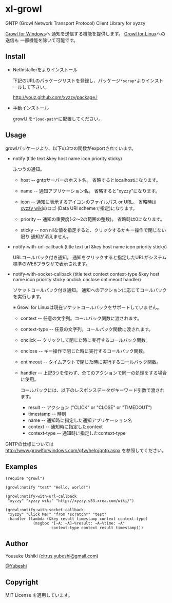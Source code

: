 # xl-growl
GNTP (Growl Network Transport Protocol) Client Library for xyzzy

[Growl for Windows](http://www.growlforwindows.com/gfw/default.aspx)へ
通知を送信する機能を提供します。
[Growl for Linux](https://github.com/mattn/growl-for-linux)への送信も
一部機能を除いて可能です。


## Install
- NetInstallerをよりインストール
 
    下記のURLのパッケージリストを登録し、パッケージ`*scrap*`よりインストールして下さい。

    http://youz.github.com/xyzzy/package.l

- 手動インストール

    growl.l を`*load-path*`に配置してください。

## Usage
growlパッケージより、以下の3つの関数がexportされています。

- notify (title text &key host name icon priority sticky)

    ふつうの通知。

    * host -- gntpサーバーのホスト名。
              省略するとlocalhostになります。

    * name -- 通知アプリケーション名。
              省略すると"xyzzy"になります。

    * icon -- 通知に表示するアイコンのファイルパス or URL。
              省略時は[xyzzy wiki](http://xyzzy.s53.xrea.com/wiki/)のロゴ
              (Data URI schemeで指定)になります。

    * priority -- 通知の重要度(-2～2の範囲の整数)。
              省略時は0になります。

    * sticky -- non nilな値を指定すると、クリックするかキー操作で閉じない限り
                通知が消えません。


- notify-with-url-callback
    (title text url &key host name icon priority sticky)

    URLコールバック付き通知。
    通知をクリックすると指定したURLがシステム標準のWEBブラウザで表示されます。

- notify-with-socket-callback
    (title text context context-type
     &key host name icon priority sticky onclick onclose ontimeout handler)
    
    ソケットコールバック付き通知。
    通知へのアクションに応じてコールバックを実行します。

    ※ Growl for Linuxは現在ソケットコールバックをサポートしていません。

    * context -- 任意の文字列。コールバック関数に渡されます。
    * context-type -- 任意の文字列。コールバック関数に渡されます。
    * onclick -- クリックして閉じた時に実行するコールバック関数。
    * onclose -- キー操作で閉じた時に実行するコールバック関数。
    * ontimeout -- タイムアウトで閉じた時に実行するコールバック関数。
    * handler -- 上記3つを使わず、全てのアクションで同一の処理をする場合に使用。

        コールバックには、以下のレスポンスデータがキーワード引数で渡されます。

        * result -- アクション ("CLICK" or "CLOSE" or "TIMEDOUT")
        * timestamp -- 時刻
        * name -- 通知時に指定した通知アプリケーション名
        * context -- 通知時に指定したcontext
        * context-type -- 通知時に指定したcontext-type


GNTPの仕様については
http://www.growlforwindows.com/gfw/help/gntp.aspx
を参照してください。


## Examples

    (require "growl")
    
    (growl:notify "test" "Hello, world!")
    
    (growl:notify-with-url-callback
     "xyzzy" "xyzzy wiki" "http://xyzzy.s53.xrea.com/wiki/")
    
    (growl:notify-with-socket-callback
     "xyzzy" "Click Me!" "from *scratch*" "test"
     :handler (lambda (&key result timestamp context context-type)
                (msgbox "[~A: ~A]~%result: ~A~%time: ~A"
                        context-type context result timestamp)))

## Author
Yousuke Ushiki (<citrus.yubeshi@gmail.com>)

[@Yubeshi](http://twitter.com/Yubeshi/)

## Copyright
MIT License を適用しています。

